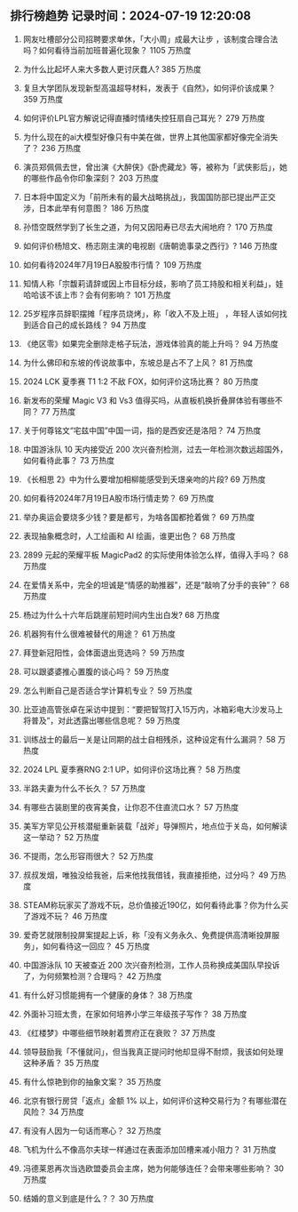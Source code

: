 
## 排行榜趋势 记录时间：2024-07-19 12:20:08
  
  1. 网友吐槽部分公司招聘要求单休，「大小周」成最大让步 ，该制度合理合法吗？如何看待当前加班普遍化现象？ 1105 万热度
    
  2. 为什么比起坏人来大多数人更讨厌蠢人? 385 万热度
    
  3. 复旦大学团队发现新型高温超导材料，发表于《自然》，如何评价该成果？ 359 万热度
    
  4. 如何评价LPL官方解说记得直播时情绪失控狂扇自己耳光？ 279 万热度
    
  5. 为什么现在的ai大模型好像只有中美在做，世界上其他国家都好像完全消失了？ 236 万热度
    
  6. 演员郑佩佩去世，曾出演《大醉侠》《卧虎藏龙》等，被称为「武侠影后」，她的哪些作品令你印象深刻？ 203 万热度
    
  7. 日本将中国定义为「前所未有的最大战略挑战」，我国国防部已提出严正交涉，日本此举有何意图？ 186 万热度
    
  8. 孙悟空既然学到了长生之道，为何又因阳寿已尽去大闹地府？ 170 万热度
    
  9. 如何评价杨旭文、杨志刚主演的电视剧《唐朝诡事录之西行》? 146 万热度
    
  10. 如何看待2024年7月19日A股股市行情？ 109 万热度
    
  11. 知情人称「宗馥莉请辞或因上市目标分歧，影响了员工持股和相关利益」，娃哈哈该不该上市？会有何影响？ 101 万热度
    
  12. 25岁程序员辞职摆摊「程序员烧烤」，称「收入不及上班」 ，年轻人该如何找到适合自己的成长路线？ 94 万热度
    
  13. 《绝区零》如果完全删除走格子玩法，游戏体验真的能上升吗？ 94 万热度
    
  14. 为什么佛印和东坡的传说故事中，东坡总是占不了上风？ 81 万热度
    
  15. 2024 LCK 夏季赛 T1 1:2 不敌 FOX，如何评价这场比赛？ 80 万热度
    
  16. 新发布的荣耀 Magic V3 和 Vs3 值得买吗，从直板机换折叠屏体验有哪些不同？ 77 万热度
    
  17. 关于何尊铭文“宅兹中国”中国一词，指的是西安还是洛阳？ 74 万热度
    
  18. 中国游泳队 10 天内接受近 200 次兴奋剂检测，过去一年检测次数远超国外，如何看待此事？ 73 万热度
    
  19. 《长相思 2》中为什么要增加相柳能感受到夭璟亲吻的片段? 69 万热度
    
  20. 如何看待2024年7月19日A股市场行情走势？ 69 万热度
    
  21. 举办奥运会要烧多少钱？要是都亏，为啥各国都抢着做？ 69 万热度
    
  22. 表现抽象概念时，人工绘画和 AI 绘画，谁更出色？ 68 万热度
    
  23. 2899 元起的荣耀平板 MagicPad2 的实际使用体验怎么样，值得入手吗？ 68 万热度
    
  24. 在爱情关系中，完全的坦诚是“情感的助推器”，还是“敲响了分手的丧钟”？ 68 万热度
    
  25. 杨过为什么十六年后跳崖前短时间内生出白发? 68 万热度
    
  26. 机器狗有什么很难被替代的用途？ 61 万热度
    
  27. 拜登新冠阳性，会体面退出竞选吗？ 59 万热度
    
  28. 可以跟婆婆推心置腹的谈心吗？ 59 万热度
    
  29. 怎么判断自己是否适合学计算机专业？ 59 万热度
    
  30. 比亚迪高管张卓在采访中提到：“要把智驾打入15万内，冰箱彩电大沙发马上将普及”，对此透露出哪些信息呢？ 59 万热度
    
  31. 训练战士的最后一关是让同期的战士自相残杀，这种设定有什么漏洞？ 58 万热度
    
  32. 2024 LPL 夏季赛RNG 2:1 UP，如何评价这场比赛？ 58 万热度
    
  33. 半路夫妻为什么不长久？ 57 万热度
    
  34. 有哪些古装剧里的夜宵美食，让你忍不住直流口水？ 57 万热度
    
  35. 美军方罕见公开核潜艇重新装载「战斧」导弹照片，地点位于关岛，如何解读这一举动？ 52 万热度
    
  36. 不提雨，怎么形容雨很大？ 52 万热度
    
  37. 叔叔发烟，唯独没给我爸，后来他找我借钱，我直接拒绝，过分吗？ 49 万热度
    
  38. STEAM称玩家买了游戏不玩，总价值接近190亿，如何看待此事？你为什么买了游戏不玩？ 46 万热度
    
  39. 爱奇艺就限制投屏案提起上诉，称「没有义务永久、免费提供高清晰投屏服务」，如何看待这一回应？ 45 万热度
    
  40. 中国游泳队 10 天被查近 200 次兴奋剂检测，工作人员称换成美国队早投诉了，为何频繁检测？合理吗？ 42 万热度
    
  41. 有什么好习惯能拥有一个健康的身体？ 38 万热度
    
  42. 外面补习班太贵，在家如何培养小学三年级孩子写作？ 38 万热度
    
  43. 《红楼梦》中哪些细节映射着贾府正在衰败？ 37 万热度
    
  44. 领导鼓励我「不懂就问」，但当我真正提问时他却显得不耐烦，我该如何处理这种矛盾？ 35 万热度
    
  45. 有什么惊艳到你的抽象文案？ 35 万热度
    
  46. 北京有银行房贷「返点」金额 1% 以上，如何评价这种交易行为？有哪些潜在风险？ 34 万热度
    
  47. 有没有人因为一句话而寒心？ 32 万热度
    
  48. 飞机为什么不像高尔夫球一样通过在表面添加凹槽来减小阻力？ 31 万热度
    
  49. 冯德莱恩再次当选欧盟委员会主席，她为何能够连任？会带来哪些影响？ 30 万热度
    
  50. 结婚的意义到底是什么？？ 30 万热度
    